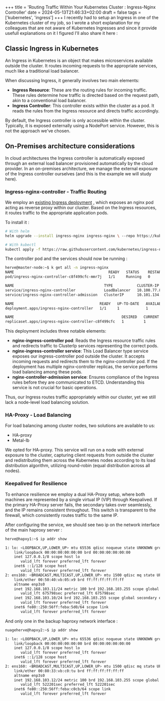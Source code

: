 +++
title = 'Routing Traffic Within Your Kubernetes Cluster : Ingress-Nginx Controller'
date = 2024-05-13T21:46:33+02:00
draft = false
tags = ['kubernetes', 'ingress']
+++
I recently had to setup an Ingress in one of the Kubernetes cluster of my job, so I wrote a short explanation for my colleagues that are not aware of Kubernetes Ingresses and since it provide usefull explanations on it I figured I'll also share it here :

## Classic Ingress in Kubernetes

An Ingress in Kubernetes is an object that makes microservices available outside the cluster. It routes incoming requests to the appropriate services, much like a traditional load balancer.

When discussing Ingress, it generally involves two main elements:

- **Ingress Resource**: These are the routing rules for incoming traffic. These rules determine how traffic is directed based on the request path, akin to a conventional load balancer.
- **Ingress Controller**: This controller exists within the cluster as a pod. It reads the rules from the Ingress resource and directs traffic accordingly.

By default, the Ingress controller is only accessible within the cluster. Typically, it is exposed externally using a NodePort service. However, this is not the approach we've chosen.

## On-Premises architecture considerations

In cloud architectures the Ingress controller is automatically exposed through an external load balancer provisioned automatically by the cloud provider. In an on-premises architecture, we manage the external exposure of the Ingress controller ourselves (and this is the example we will study here).
### Ingress-nginx-controller - Traffic Routing

We employ an [existing Ingress deployment](https://kubernetes.github.io/ingress-nginx/) , which exposes an nginx pod acting as reverse proxy within our cluster. Based on the Ingress resources, it routes traffic to the appropriate application pods. 

To install it :

```bash
# With helm
helm upgrade --install ingress-nginx ingress-nginx \ --repo https://kubernetes.github.io/ingress-nginx \ --namespace ingress-nginx --create-namespace

# With kubectl
kubectl apply -f https://raw.githubusercontent.com/kubernetes/ingress-nginx/controller-v1.10.1/deploy/static/provider/cloud/deploy.yaml
```

The controller pod and the services should now be running : 

```bash
herve@master-node:~$ k get all -n ingress-nginx
NAME                                           READY   STATUS    RESTARTS   AGE
pod/ingress-nginx-controller-c8f499cfc-mmr7j   1/1     Running   0          11d

NAME                                         TYPE           CLUSTER-IP      EXTERNAL-IP   PORT(S)                      AGE
service/ingress-nginx-controller             LoadBalancer   10.100.77.86    <pending>     80:32729/TCP,443:32366/TCP   11d
service/ingress-nginx-controller-admission   ClusterIP      10.101.134.15   <none>        443/TCP                      11d

NAME                                       READY   UP-TO-DATE   AVAILABLE   AGE
deployment.apps/ingress-nginx-controller   1/1     1            1           11d

NAME                                                 DESIRED   CURRENT   READY   AGE
replicaset.apps/ingress-nginx-controller-c8f499cfc   1         1         1       11d

```

This deployment includes three notable elements:

- **nginx-ingress-controller pod**: Reads the Ingress resource traffic rules and redirects traffic to ClusterIp services representing the correct pods.
- **nginx-ingress-controller service**: This Load Balancer type service exposes our ingress-controller pod outside the cluster. It accepts incoming requests and redirects them to the nginx-controller pod. If the deployment has multiple nginx-controller replicas, the service performs load balancing among these pods.
- **nginx-controller-admission service**: Ensures compliance of the Ingress rules before they are communicated to ETCD. Understanding this service is not crucial for basic operations.

Thus, our Ingress routes traffic appropriately within our cluster, yet we still lack a node-level load balancing solution.
### HA-Proxy - Load Balancing

For load balancing among cluster nodes, two solutions are available to us:

- HA-proxy
- Metal-lb

We opted for HA-proxy. This service will run on a node with external exposure to the cluster, capturing client requests from outside the cluster and redistributing them across the Kubernetes nodes according to its load distribution algorithm, utilizing round-robin (equal distribution across all nodes).
### Keepalived for Resilience

To enhance resilience we employ a dual HA-Proxy setup, where both machines are represented by a single virtual IP (VIP) through Keepalived. If the primary HA-Proxy server fails, the secondary takes over seamlessly, and the IP remains consistent throughout. This switch is transparent to the firewall, which consistently routes traffic to the same IP.

After configuring the service, we should see two ip on the network interface of the main haproxy server :

```bash
herve@hapxy1:~$ ip addr show

1: lo: <LOOPBACK,UP,LOWER_UP> mtu 65536 qdisc noqueue state UNKNOWN group default qlen 1000
    link/loopback 00:00:00:00:00:00 brd 00:00:00:00:00:00
    inet 127.0.0.1/8 scope host lo
       valid_lft forever preferred_lft forever
    inet6 ::1/128 scope host
       valid_lft forever preferred_lft forever
2: ens160: <BROADCAST,MULTICAST,UP,LOWER_UP> mtu 1500 qdisc mq state UP group default qlen 1000
    link/ether 00:50:40:vb:05:x9 brd ff:ff:ff:ff:ff:ff
    altname enp3s0
    inet 192.168.103.11/24 metric 100 brd 192.168.103.255 scope global dynamic ens160
       valid_lft 675798sec preferred_lft 675798sec
    inet 192.168.103.10/24 brd 192.168.103.255 scope global secondary ens160
       valid_lft forever preferred_lft forever
    inet6 fe80::250:56ff:feba:5d0/64 scope link
       valid_lft forever preferred_lft forever
```

And only one in the backup haproxy network interface :

```bash
nuageherve@hapxy2:~$ ip addr show

1: lo: <LOOPBACK,UP,LOWER_UP> mtu 65536 qdisc noqueue state UNKNOWN group default qlen 1000
    link/loopback 00:00:00:00:00:00 brd 00:00:00:00:00:00
    inet 127.0.0.1/8 scope host lo
       valid_lft forever preferred_lft forever
    inet6 ::1/128 scope host
       valid_lft forever preferred_lft forever
2: ens160: <BROADCAST,MULTICAST,UP,LOWER_UP> mtu 1500 qdisc mq state UP group default qlen 1000
    link/ether 00:80:33:vb:c0:tu brd ff:ff:ff:ff:ff:ff
    altname enp3s0
    inet 192.168.103.12/24 metric 100 brd 192.168.103.255 scope global dynamic ens160
       valid_lft 522201sec preferred_lft 522201sec
    inet6 fe80::250:56ff:feba:c0cb/64 scope link
       valid_lft forever preferred_lft forever
```

